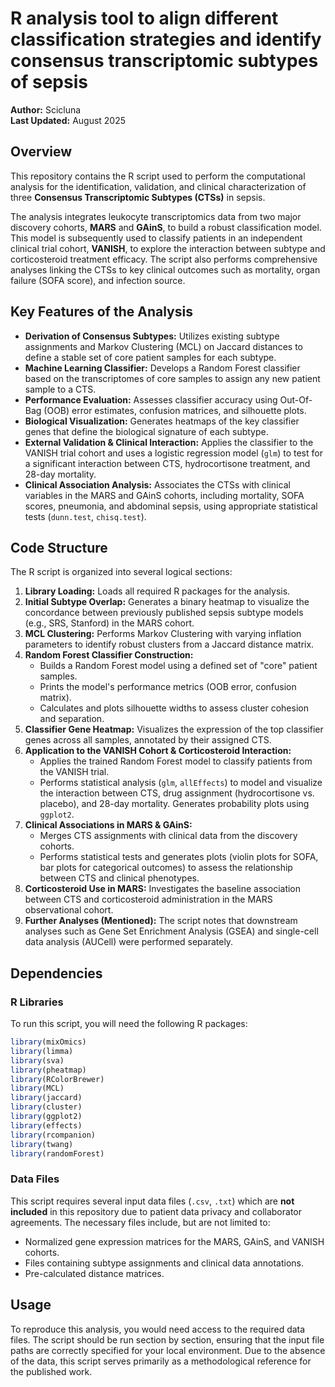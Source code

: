 # R analysis tool to align different classification strategies and identify consensus transcriptomic subtypes of sepsis

**Author:** Scicluna  
**Last Updated:** August 2025

## Overview

This repository contains the R script used to perform the computational analysis for the identification, validation, and clinical characterization of three **Consensus Transcriptomic Subtypes (CTSs)** in sepsis.

The analysis integrates leukocyte transcriptomics data from two major discovery cohorts, **MARS** and **GAinS**, to build a robust classification model. This model is subsequently used to classify patients in an independent clinical trial cohort, **VANISH**, to explore the interaction between subtype and corticosteroid treatment efficacy. The script also performs comprehensive analyses linking the CTSs to key clinical outcomes such as mortality, organ failure (SOFA score), and infection source.

## Key Features of the Analysis

  * **Derivation of Consensus Subtypes:** Utilizes existing subtype assignments and Markov Clustering (MCL) on Jaccard distances to define a stable set of core patient samples for each subtype.
  * **Machine Learning Classifier:** Develops a Random Forest classifier based on the transcriptomes of core samples to assign any new patient sample to a CTS.
  * **Performance Evaluation:** Assesses classifier accuracy using Out-Of-Bag (OOB) error estimates, confusion matrices, and silhouette plots.
  * **Biological Visualization:** Generates heatmaps of the key classifier genes that define the biological signature of each subtype.
  * **External Validation & Clinical Interaction:** Applies the classifier to the VANISH trial cohort and uses a logistic regression model (`glm`) to test for a significant interaction between CTS, hydrocortisone treatment, and 28-day mortality.
  * **Clinical Association Analysis:** Associates the CTSs with clinical variables in the MARS and GAinS cohorts, including mortality, SOFA scores, pneumonia, and abdominal sepsis, using appropriate statistical tests (`dunn.test`, `chisq.test`).

## Code Structure

The R script is organized into several logical sections:

1.  **Library Loading:** Loads all required R packages for the analysis.
2.  **Initial Subtype Overlap:** Generates a binary heatmap to visualize the concordance between previously published sepsis subtype models (e.g., SRS, Stanford) in the MARS cohort.
3.  **MCL Clustering:** Performs Markov Clustering with varying inflation parameters to identify robust clusters from a Jaccard distance matrix.
4.  **Random Forest Classifier Construction:**
      * Builds a Random Forest model using a defined set of "core" patient samples.
      * Prints the model's performance metrics (OOB error, confusion matrix).
      * Calculates and plots silhouette widths to assess cluster cohesion and separation.
5.  **Classifier Gene Heatmap:** Visualizes the expression of the top classifier genes across all samples, annotated by their assigned CTS.
6.  **Application to the VANISH Cohort & Corticosteroid Interaction:**
      * Applies the trained Random Forest model to classify patients from the VANISH trial.
      * Performs statistical analysis (`glm`, `allEffects`) to model and visualize the interaction between CTS, drug assignment (hydrocortisone vs. placebo), and 28-day mortality. Generates probability plots using `ggplot2`.
7.  **Clinical Associations in MARS & GAinS:**
      * Merges CTS assignments with clinical data from the discovery cohorts.
      * Performs statistical tests and generates plots (violin plots for SOFA, bar plots for categorical outcomes) to assess the relationship between CTS and clinical phenotypes.
8.  **Corticosteroid Use in MARS:** Investigates the baseline association between CTS and corticosteroid administration in the MARS observational cohort.
9.  **Further Analyses (Mentioned):** The script notes that downstream analyses such as Gene Set Enrichment Analysis (GSEA) and single-cell data analysis (AUCell) were performed separately.

## Dependencies

### R Libraries

To run this script, you will need the following R packages:

```r
library(mixOmics)
library(limma)
library(sva)
library(pheatmap)
library(RColorBrewer)
library(MCL)
library(jaccard)
library(cluster)
library(ggplot2)
library(effects)
library(rcompanion)
library(twang)
library(randomForest)
```

### Data Files

This script requires several input data files (`.csv`, `.txt`) which are **not included** in this repository due to patient data privacy and collaborator agreements. The necessary files include, but are not limited to:

  * Normalized gene expression matrices for the MARS, GAinS, and VANISH cohorts.
  * Files containing subtype assignments and clinical data annotations.
  * Pre-calculated distance matrices.

## Usage

To reproduce this analysis, you would need access to the required data files. The script should be run section by section, ensuring that the input file paths are correctly specified for your local environment. Due to the absence of the data, this script serves primarily as a methodological reference for the published work.
